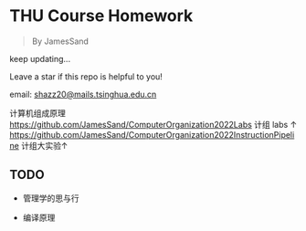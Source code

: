 # THU Course Homework

> By JamesSand

keep updating...

Leave a star if this repo is helpful to you! 

email: shazz20@mails.tsinghua.edu.cn

计算机组成原理
https://github.com/JamesSand/ComputerOrganization2022Labs
计组 labs ↑
https://github.com/JamesSand/ComputerOrganization2022InstructionPipeline
计组大实验↑



## TODO

- 管理学的思与行

- 编译原理


  

  
